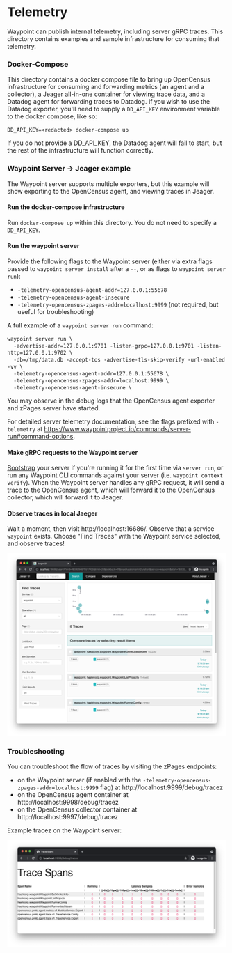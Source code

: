 # Telemetry

Waypoint can publish internal telemetry, including server gRPC traces.
This directory contains examples and sample infrastructure for consuming that telemetry.

### Docker-Compose
This directory contains a docker compose file to bring up OpenCensus infrastructure
for consuming and forwarding metrics (an agent and a collector), a Jeager
all-in-one container for viewing trace data, and a Datadog agent for
forwarding traces to Datadog. If you wish to use the Datadog exporter, you'll
need to supply a `DD_API_KEY` environment variable to the docker compose, like so:

```
DD_API_KEY=<redacted> docker-compose up
```

If you do not provide a DD_API_KEY, the Datadog agent will fail to start, but the
rest of the infrastructure will function correctly.

### Waypoint Server -> Jeager example


The Waypoint server supports multiple exporters, but this example will show exporting
to the OpenCensus agent, and viewing traces in Jeager.

#### Run the docker-compose infrastructure
Run `docker-compose up` within this directory. You do not need to specify a `DD_API_KEY`.

#### Run the waypoint server

Provide the following flags to the Waypoint server (either via extra flags passed to `waypoint server install` after a `--`,
or as flags to `waypoint server run`):

- `-telemetry-opencensus-agent-addr=127.0.0.1:55678`
- `-telemetry-opencensus-agent-insecure`
- `-telemetry-opencensus-zpages-addr=localhost:9999` (not required, but useful for troubleshooting)

A full example of a `waypoint server run` command:
```
waypoint server run \
  -advertise-addr=127.0.0.1:9701 -listen-grpc=127.0.0.1:9701 -listen-http=127.0.0.1:9702 \
  -db=/tmp/data.db -accept-tos -advertise-tls-skip-verify -url-enabled -vv \
  -telemetry-opencensus-agent-addr=127.0.0.1:55678 \
  -telemetry-opencensus-zpages-addr=localhost:9999 \
  -telemetry-opencensus-agent-insecure \
```

You may observe in the debug logs that the OpenCensus agent exporter and zPages server have started.

For detailed server telemetry documentation, see the flags prefixed with `-telemetry`
at https://www.waypointproject.io/commands/server-run#command-options. 

#### Make gRPC requests to the Waypoint server

[Bootstrap](https://www.waypointproject.io/commands/server-bootstrap) your server if you're running it for the first
time via `server run`, or run any Waypoint CLI commands against your server (i.e. `waypoint context verify`).
When the Waypoint server handles any gRPC request, it will send a trace to the OpenCensus agent, which will
forward it to the OpenCensus collector, which will forward it to Jeager.

#### Observe traces in local Jaeger

Wait a moment, then visit http://localhost:16686/. Observe that a service `waypoint` exists. Choose "Find Traces"
with the Waypoint service selected, and observe traces!

![jaeger traces](images/jeager-traces.png)

### Troubleshooting

You can troubleshoot the flow of traces by visiting the zPages endpoints:
- on the Waypoint server (if enabled with the `-telemetry-opencensus-zpages-addr=localhost:9999` flag) at http://localhost:9999/debug/tracez
- on the OpenCensus agent container at http://localhost:9998/debug/tracez
- on the OpenCensus collector container at http://localhost:9997/debug/tracez

Example tracez on the Waypoint server:

![tracez example](images/tracez-example.png)